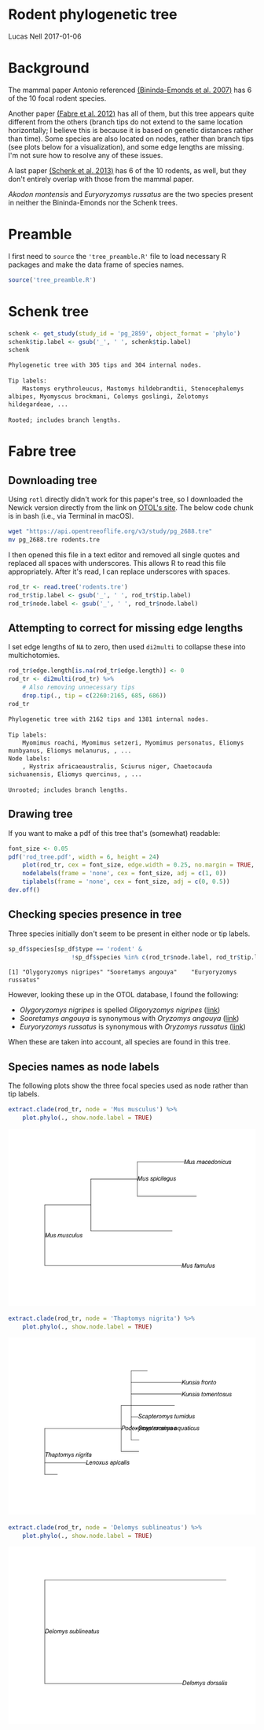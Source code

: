 Rodent phylogenetic tree
================
Lucas Nell
2017-01-06

Background
==========

The mammal paper Antonio referenced [(Bininda-Emonds et al. 2007)](http://dx.doi.org/10.1038/nature05634) has 6 of the 10 focal rodent species.

Another paper [(Fabre et al. 2012)](http://dx.doi.org/10.1186/1471-2148-12-88) has all of them, but this tree appears quite different from the others (branch tips do not extend to the same location horizontally; I believe this is because it is based on genetic distances rather than time). Some species are also located on nodes, rather than branch tips (see plots below for a visualization), and some edge lengths are missing. I'm not sure how to resolve any of these issues.

A last paper [(Schenk et al. 2013)](http://sysbio.oxfordjournals.org/content/62/6/837) has 6 of the 10 rodents, as well, but they don't entirely overlap with those from the mammal paper.

*Akodon montensis* and *Euryoryzomys russatus* are the two species present in neither the Bininda-Emonds nor the Schenk trees.

Preamble
========

I first need to `source` the `'tree_preamble.R'` file to load necessary R packages and make the data frame of species names.

``` r
source('tree_preamble.R')
```

Schenk tree
===========

``` r
schenk <- get_study(study_id = 'pg_2859', object_format = 'phylo')
schenk$tip.label <- gsub('_', ' ', schenk$tip.label)
schenk
```


    Phylogenetic tree with 305 tips and 304 internal nodes.

    Tip labels:
        Mastomys erythroleucus, Mastomys hildebrandtii, Stenocephalemys albipes, Myomyscus brockmani, Colomys goslingi, Zelotomys hildegardeae, ...

    Rooted; includes branch lengths.

Fabre tree
==========

Downloading tree
----------------

Using `rotl` directly didn't work for this paper's tree, so I downloaded the Newick version directly from the link on [OTOL's site](https://tree.opentreeoflife.org/curator/study/view/pg_2688/?tab=metadata). The below code chunk is in bash (i.e., via Terminal in macOS).

``` bash
wget "https://api.opentreeoflife.org/v3/study/pg_2688.tre"
mv pg_2688.tre rodents.tre
```

I then opened this file in a text editor and removed all single quotes and replaced all spaces with underscores. This allows R to read this file appropriately. After it's read, I can replace underscores with spaces.

``` r
rod_tr <- read.tree('rodents.tre')
rod_tr$tip.label <- gsub('_', ' ', rod_tr$tip.label)
rod_tr$node.label <- gsub('_', ' ', rod_tr$node.label)
```

Attempting to correct for missing edge lengths
----------------------------------------------

I set edge lengths of `NA` to zero, then used `di2multi` to collapse these into multichotomies.

``` r
rod_tr$edge.length[is.na(rod_tr$edge.length)] <- 0
rod_tr <- di2multi(rod_tr) %>% 
    # Also removing unnecessary tips
    drop.tip(., tip = c(2260:2165, 685, 686))
rod_tr
```


    Phylogenetic tree with 2162 tips and 1381 internal nodes.

    Tip labels:
        Myomimus roachi, Myomimus setzeri, Myomimus personatus, Eliomys munbyanus, Eliomys melanurus, , ...
    Node labels:
        , Hystrix africaeaustralis, Sciurus niger, Chaetocauda sichuanensis, Eliomys quercinus, , ...

    Unrooted; includes branch lengths.

Drawing tree
------------

If you want to make a pdf of this tree that's (somewhat) readable:

``` r
font_size <- 0.05
pdf('rod_tree.pdf', width = 6, height = 24)
    plot(rod_tr, cex = font_size, edge.width = 0.25, no.margin = TRUE, label.offset = 0.5)
    nodelabels(frame = 'none', cex = font_size, adj = c(1, 0))
    tiplabels(frame = 'none', cex = font_size, adj = c(0, 0.5))
dev.off()
```

Checking species presence in tree
---------------------------------

Three species initially don't seem to be present in either node or tip labels.

``` r
sp_df$species[sp_df$type == 'rodent' & 
                  !sp_df$species %in% c(rod_tr$node.label, rod_tr$tip.label)]
```

    [1] "Olygoryzomys nigripes" "Sooretamys angouya"    "Euryoryzomys russatus"

However, looking these up in the OTOL database, I found the following:

-   *Olygoryzomys nigripes* is spelled *Oligoryzomys nigripes* ([link](https://tree.opentreeoflife.org/taxonomy/browse?id=752853))
-   *Sooretamys angouya* is synonymous with *Oryzomys angouya* ([link](https://tree.opentreeoflife.org/taxonomy/browse?id=1039661))
-   *Euryoryzomys russatus* is synonymous with *Oryzomys russatus* ([link](https://tree.opentreeoflife.org/taxonomy/browse?id=739))

When these are taken into account, all species are found in this tree.

Species names as node labels
----------------------------

The following plots show the three focal species used as node rather than tip labels.

``` r
extract.clade(rod_tr, node = 'Mus musculus') %>% 
    plot.phylo(., show.node.label = TRUE)
```

![](rodents_files/figure-markdown_github/unnamed-chunk-8-1.png)

``` r
extract.clade(rod_tr, node = 'Thaptomys nigrita') %>% 
    plot.phylo(., show.node.label = TRUE)
```

![](rodents_files/figure-markdown_github/unnamed-chunk-8-2.png)

``` r
extract.clade(rod_tr, node = 'Delomys sublineatus') %>% 
    plot.phylo(., show.node.label = TRUE)
```

![](rodents_files/figure-markdown_github/unnamed-chunk-8-3.png)
